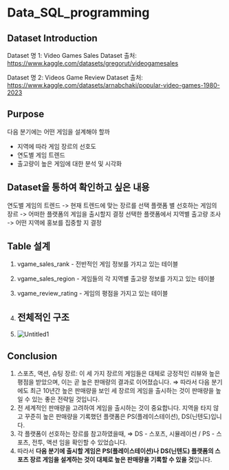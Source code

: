 # Data_SQL_programming

## Dataset Introduction
Dataset 명 1: Video Games Sales
Dataset 출처: https://www.kaggle.com/datasets/gregorut/videogamesales

Dataset 명 2: Videos Game Review
Dataset 출처: https://www.kaggle.com/datasets/arnabchaki/popular-video-games-1980-2023

## Purpose
다음 분기에는 어떤 게임을 설계해야 할까
- 지역에 따라 게임 장르의 선호도
- 연도별 게임 트렌드
- 출고량이 높은 게임에 대한 분석 및 시각화

## Dataset을 통하여 확인하고 싶은 내용
연도별 게임의 트렌드 -> 현재 트렌드에 맞는 장르를 선택
플랫폼 별 선호하는 게임의 장르 -> 어떠한 플랫폼의 게임을 출시할지 결정
선택한 플랫폼에서 지역별 출고량 조사 -> 어떤 지역에 홍보를 집중할 지 결정

## Table 설계
1. vgame_sales_rank - 전반적인 게임 정보를 가지고 있는 테이블
2. vgame_sales_region - 게임들의 각 지역별 출고량 정보를 가지고 있는 테이블
3. vgame_review_rating - 게임의 평점을 가지고 있는 테이블

4. ## 전체적인 구조
5. ![Untitled1](https://github.com/K-Kaos/SQL_Programming/assets/70849467/40966bed-1c2f-46c4-934a-8ad5cd655bfa)

## Conclusion
1. 스포츠, 액션, 슈팅 장르: 이 세 가지 장르의 게임들은 대체로 긍정적인 리뷰와 높은 평점을 받았으며, 이는 곧 높은 판매량의 결과로 이어졌습니다. 
⇒ 따라서 다음 분기에도 최근 10년간 높은 판매량을 보인 세 장르의 게임을 출시하는 것이 판매량을 높일 수 있는 좋은 전략일 것입니다.    
2. 전 세계적인 판매량을 고려하여 게임을 출시하는 것이 중요합니다. 지역을 타지 않고 꾸준히 높은 판매량을 기록했던 플랫폼은 PS(플레이스테이션), DS(닌텐도)입니다.
3. 각 플랫폼이 선호하는 장르를 참고하였을때, 
⇒ DS - 스포츠, 시뮬레이션 / PS - 스포츠, 전투, 액션 임을 확인할 수 있었습니다.    
4. 따라서 **다음 분기에 출시할 게임은 PS(플레이스테이션)나 DS(닌텐도) 플랫폼의 스포츠 장르 게임을 설계하는 것이 대체로 높은 판매량을 기록할 수 있을 것**입니다.
